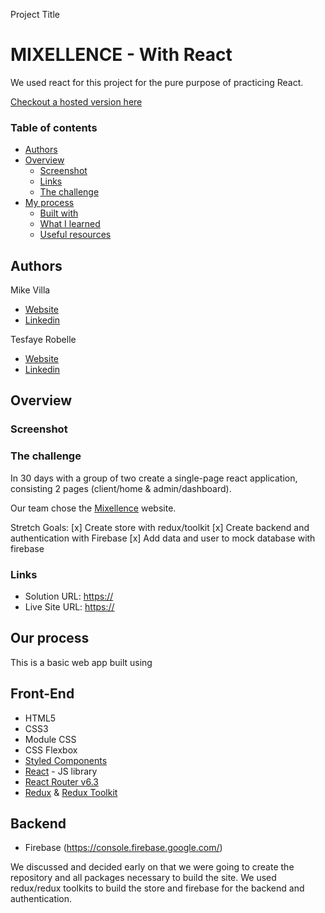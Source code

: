Project Title

# MIXELLENCE - With React

We used react for this project for the pure purpose of practicing React.

[Checkout a hosted version here](https://github.io/mixellence/)

### Table of contents

- [Authors](#authors)
- [Overview](#overview)
  - [Screenshot](#screenshot)
  - [Links](#links)
  - [The challenge](#the-challenge)
- [My process](#my-process)
  - [Built with](#built-with)
  - [What I learned](#what-we-learned)
  - [Useful resources](#useful-resources)

## Authors

Mike Villa
- [Website](https://)
- [Linkedin](https://www.linkedin.com/in/)

Tesfaye Robelle
- [Website](https://github.com/tdebella)
- [Linkedin](https://www.linkedin.com/in/tesfaye-robelle-4a2b7921a/)

## Overview

### Screenshot

### The challenge
In 30 days with a group of two create a single-page react application, consisting 2 pages (client/home & admin/dashboard).

Our team chose the [Mixellence](https:/) website.

 Stretch Goals:
[x] Create store with redux/toolkit
[x] Create backend and authentication with Firebase
[x] Add data and user to mock database with firebase

### Links
- Solution URL: [https://](https://github.com/)
- Live Site URL: [https://](https:///)

## Our process

  This is a basic web app built using

## Front-End
- HTML5 
- CSS3
- Module CSS
- CSS Flexbox
- [Styled Components](https://styled-components.com/)
- [React](https://reactjs.org/) - JS library
- [React Router v6.3](https://reactrouter.com/)
- [Redux](https://redux.js.org/) & [Redux Toolkit](https://redux-toolkit.js.org/)

## Backend
- Firebase (https://console.firebase.google.com/)

We discussed and decided early on that we were going to create the repository and all packages necessary to build the site. We used redux/redux toolkits to build the store and firebase for the backend and authentication.
